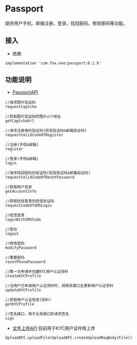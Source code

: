 # Passport

提供用户手机、邮箱注册，登录，找回密码，修改密码等功能。

## 接入

* 依赖

```
implementation 'com.fox.one:passport:0.1.8'
```

## 功能说明

* [PassportAPI](src/main/java/com/fox/one/passport/core/PassportAPI.kt)

```
//请求图片验证码
requestCaptcha

//获取图片验证码的图片url地址
getCaptchaUrl

//请求注册用的验证码(短信验证码&邮箱验证码)
requestValidCodeOfRegister

//注册(手机&邮箱)
register

//登录(手机&邮箱)
login

//请求找回密码的验证码(短信验证码&邮箱验证码)
requestValidCodeOfResetPassword

//获取用户信息
getAccountInfo

//获取短信登录的短信验证码
requestCodeOfSMSLogin

//短信登录
loginWithSMSCode

//登出
logout

//修改密码
modifyPassword

//重置密码
resetPhonePassword

//第一次申请并创建KYC用户认证资料
createKYCProfile

//当用户已申请用户认证资料时，调用该接口去更新用户认证资料
updateKYCProfile

//获取用户认证信息(资料)
getKYCProfile

//签名接口，用于业务接口的请求签名
sign

```

* [文件上传API](src/main/java/com/fox/one/passport/core/UploadAPI.kt) 目前用于KYC用户证件照上传

```
UploadAPI.uploadFile(UploadAPI.createUploadReqBody(File))

```